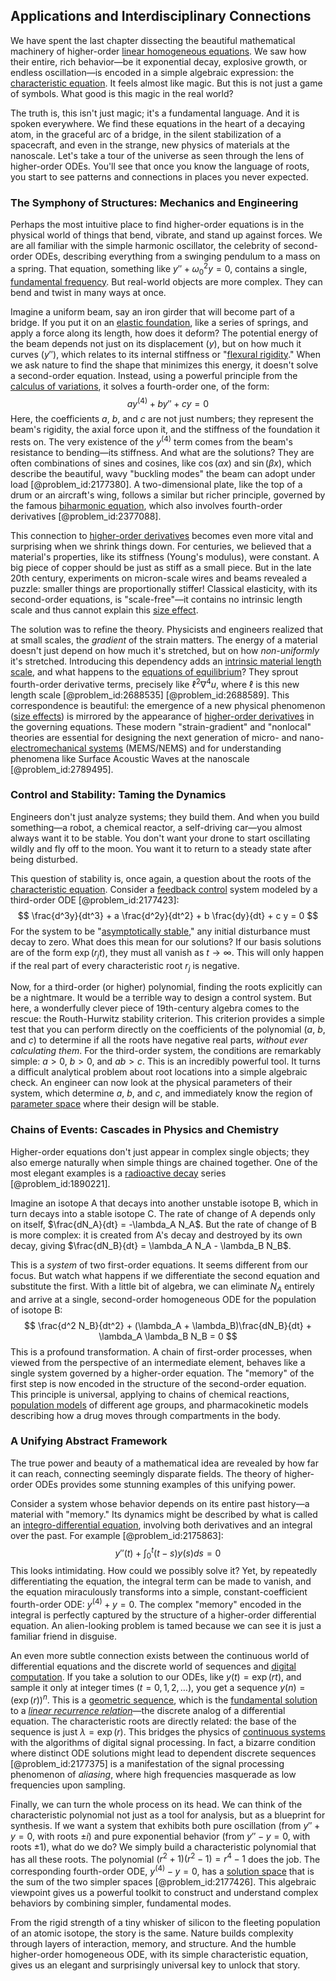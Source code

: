 ## Applications and Interdisciplinary Connections

We have spent the last chapter dissecting the beautiful mathematical machinery of higher-order [linear homogeneous equations](@article_id:166638). We saw how their entire, rich behavior—be it exponential decay, explosive growth, or endless oscillation—is encoded in a simple algebraic expression: the [characteristic equation](@article_id:148563). It feels almost like magic. But this is not just a game of symbols. What good is this magic in the real world?

The truth is, this isn't just magic; it's a fundamental language. And it is spoken everywhere. We find these equations in the heart of a decaying atom, in the graceful arc of a bridge, in the silent stabilization of a spacecraft, and even in the strange, new physics of materials at the nanoscale. Let's take a tour of the universe as seen through the lens of higher-order ODEs. You'll see that once you know the language of roots, you start to see patterns and connections in places you never expected.

### The Symphony of Structures: Mechanics and Engineering

Perhaps the most intuitive place to find higher-order equations is in the physical world of things that bend, vibrate, and stand up against forces. We are all familiar with the simple harmonic oscillator, the celebrity of second-order ODEs, describing everything from a swinging pendulum to a mass on a spring. That equation, something like $y'' + \omega_0^2 y = 0$, contains a single, [fundamental frequency](@article_id:267688). But real-world objects are more complex. They can bend and twist in many ways at once.

Imagine a uniform beam, say an iron girder that will become part of a bridge. If you put it on an [elastic foundation](@article_id:186045), like a series of springs, and apply a force along its length, how does it deform? The potential energy of the beam depends not just on its displacement ($y$), but on how much it curves ($y''$), which relates to its internal stiffness or "[flexural rigidity](@article_id:168160)." When we ask nature to find the shape that minimizes this energy, it doesn't solve a second-order equation. Instead, using a powerful principle from the [calculus of variations](@article_id:141740), it solves a fourth-order one, of the form:
$$
a y^{(4)} + b y'' + c y = 0
$$
Here, the coefficients $a$, $b$, and $c$ are not just numbers; they represent the beam's rigidity, the axial force upon it, and the stiffness of the foundation it rests on. The very existence of the $y^{(4)}$ term comes from the beam's resistance to bending—its stiffness. And what are the solutions? They are often combinations of sines and cosines, like $\cos(\alpha x)$ and $\sin(\beta x)$, which describe the beautiful, wavy "buckling modes" the beam can adopt under load [@problem_id:2177380]. A two-dimensional plate, like the top of a drum or an aircraft's wing, follows a similar but richer principle, governed by the famous [biharmonic equation](@article_id:165212), which also involves fourth-order derivatives [@problem_id:2377088].

This connection to [higher-order derivatives](@article_id:140388) becomes even more vital and surprising when we shrink things down. For centuries, we believed that a material's properties, like its stiffness (Young's modulus), were constant. A big piece of copper should be just as stiff as a small piece. But in the late 20th century, experiments on micron-scale wires and beams revealed a puzzle: smaller things are proportionally stiffer! Classical elasticity, with its second-order equations, is "scale-free"—it contains no intrinsic length scale and thus cannot explain this [size effect](@article_id:145247).

The solution was to refine the theory. Physicists and engineers realized that at small scales, the *gradient* of the strain matters. The energy of a material doesn't just depend on how much it's stretched, but on how *non-uniformly* it's stretched. Introducing this dependency adds an [intrinsic material length scale](@article_id:196854), and what happens to the [equations of equilibrium](@article_id:193303)? They sprout fourth-order derivative terms, precisely like $\ell^2 \nabla^4 u$, where $\ell$ is this new length scale [@problem_id:2688535] [@problem_id:2688589]. This correspondence is beautiful: the emergence of a new physical phenomenon ([size effects](@article_id:153240)) is mirrored by the appearance of [higher-order derivatives](@article_id:140388) in the governing equations. These modern "strain-gradient" and "nonlocal" theories are essential for designing the next generation of micro- and nano-[electromechanical systems](@article_id:264453) (MEMS/NEMS) and for understanding phenomena like Surface Acoustic Waves at the nanoscale [@problem_id:2789495].

### Control and Stability: Taming the Dynamics

Engineers don't just analyze systems; they build them. And when you build something—a robot, a chemical reactor, a self-driving car—you almost always want it to be stable. You don't want your drone to start oscillating wildly and fly off to the moon. You want it to return to a steady state after being disturbed.

This question of stability is, once again, a question about the roots of the [characteristic equation](@article_id:148563). Consider a [feedback control](@article_id:271558) system modeled by a third-order ODE [@problem_id:2177423]:
$$
\frac{d^3y}{dt^3} + a \frac{d^2y}{dt^2} + b \frac{dy}{dt} + c y = 0
$$
For the system to be "[asymptotically stable](@article_id:167583)," any initial disturbance must decay to zero. What does this mean for our solutions? If our basis solutions are of the form $\exp(r_j t)$, they must all vanish as $t \to \infty$. This will only happen if the real part of every characteristic root $r_j$ is negative.

Now, for a third-order (or higher) polynomial, finding the roots explicitly can be a nightmare. It would be a terrible way to design a control system. But here, a wonderfully clever piece of 19th-century algebra comes to the rescue: the Routh-Hurwitz stability criterion. This criterion provides a simple test that you can perform directly on the coefficients of the polynomial ($a$, $b$, and $c$) to determine if all the roots have negative real parts, *without ever calculating them*. For the third-order system, the conditions are remarkably simple: $a > 0$, $b > 0$, and $ab > c$. This is an incredibly powerful tool. It turns a difficult analytical problem about root locations into a simple algebraic check. An engineer can now look at the physical parameters of their system, which determine $a$, $b$, and $c$, and immediately know the region of [parameter space](@article_id:178087) where their design will be stable.

### Chains of Events: Cascades in Physics and Chemistry

Higher-order equations don't just appear in complex single objects; they also emerge naturally when simple things are chained together. One of the most elegant examples is a [radioactive decay](@article_id:141661) series [@problem_id:1890221].

Imagine an isotope A that decays into another unstable isotope B, which in turn decays into a stable isotope C. The rate of change of A depends only on itself, $\frac{dN_A}{dt} = -\lambda_A N_A$. But the rate of change of B is more complex: it is created from A's decay and destroyed by its own decay, giving $\frac{dN_B}{dt} = \lambda_A N_A - \lambda_B N_B$.

This is a *system* of two first-order equations. It seems different from our focus. But watch what happens if we differentiate the second equation and substitute the first. With a little bit of algebra, we can eliminate $N_A$ entirely and arrive at a single, second-order homogeneous ODE for the population of isotope B:
$$
\frac{d^2 N_B}{dt^2} + (\lambda_A + \lambda_B)\frac{dN_B}{dt} + \lambda_A \lambda_B N_B = 0
$$
This is a profound transformation. A chain of first-order processes, when viewed from the perspective of an intermediate element, behaves like a single system governed by a higher-order equation. The "memory" of the first step is now encoded in the structure of the second-order equation. This principle is universal, applying to chains of chemical reactions, [population models](@article_id:154598) of different age groups, and pharmacokinetic models describing how a drug moves through compartments in the body.

### A Unifying Abstract Framework

The true power and beauty of a mathematical idea are revealed by how far it can reach, connecting seemingly disparate fields. The theory of higher-order ODEs provides some stunning examples of this unifying power.

Consider a system whose behavior depends on its entire past history—a material with "memory." Its dynamics might be described by what is called an [integro-differential equation](@article_id:175007), involving both derivatives and an integral over the past. For example [@problem_id:2175863]:
$$
y''(t) + \int_0^t (t-s) y(s) ds = 0
$$
This looks intimidating. How could we possibly solve it? Yet, by repeatedly differentiating the equation, the integral term can be made to vanish, and the equation miraculously transforms into a simple, constant-coefficient fourth-order ODE: $y^{(4)} + y = 0$. The complex "memory" encoded in the integral is perfectly captured by the structure of a higher-order differential equation. An alien-looking problem is tamed because we can see it is just a familiar friend in disguise.

An even more subtle connection exists between the continuous world of differential equations and the discrete world of sequences and [digital computation](@article_id:186036). If you take a solution to our ODEs, like $y(t) = \exp(rt)$, and sample it only at integer times ($t=0, 1, 2, \dots$), you get a sequence $y(n) = (\exp(r))^n$. This is a [geometric sequence](@article_id:275886), which is the [fundamental solution](@article_id:175422) to a *[linear recurrence relation](@article_id:179678)*—the discrete analog of a differential equation. The characteristic roots are directly related: the base of the sequence is just $\lambda = \exp(r)$. This bridges the physics of [continuous systems](@article_id:177903) with the algorithms of digital signal processing. In fact, a bizarre condition where distinct ODE solutions might lead to dependent discrete sequences [@problem_id:2177375] is a manifestation of the signal processing phenomenon of *aliasing*, where high frequencies masquerade as low frequencies upon sampling.

Finally, we can turn the whole process on its head. We can think of the characteristic polynomial not just as a tool for analysis, but as a blueprint for synthesis. If we want a system that exhibits both pure oscillation (from $y''+y=0$, with roots $\pm i$) and pure exponential behavior (from $y''-y=0$, with roots $\pm 1$), what do we do? We simply build a characteristic polynomial that has all these roots. The polynomial $(r^2+1)(r^2-1) = r^4-1$ does the job. The corresponding fourth-order ODE, $y^{(4)} - y = 0$, has a [solution space](@article_id:199976) that is the sum of the two simpler spaces [@problem_id:2177426]. This algebraic viewpoint gives us a powerful toolkit to construct and understand complex behaviors by combining simpler, fundamental modes.

From the rigid strength of a tiny whisker of silicon to the fleeting population of an atomic isotope, the story is the same. Nature builds complexity through layers of interaction, memory, and structure. And the humble higher-order homogeneous ODE, with its simple characteristic equation, gives us an elegant and surprisingly universal key to unlock that story.